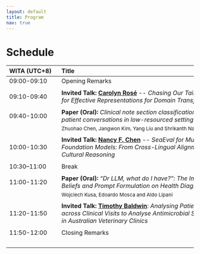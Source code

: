 ```yaml
---
layout: default
title: Program
nav: true
---
```


# Schedule

<!--
A preview of the workshop schedule is available <a href="images/Schedule.pdf" target="_blank">here</a>.
-->

| WITA (UTC+8)          | Title                      |   
|:-----------------|:----------------------------------|
| 09:00-09:10  | Opening Remarks |
|||
| 09:10-09:40  | **Invited Talk: [Carolyn Rosé](https://www.cs.cmu.edu/~cprose/)** -- _Chasing Our Tail? The Quest for Effective Representations for Domain Transfer_ |
|||
| 09:40-10:00  | **Paper (Oral):** _Clinical note section classification on doctor-patient conversations in low-resourced settings_ | 
||<sup>Zhuohao Chen, Jangwon Kim, Yang Liu and Shrikanth Narayanan</sup>|
|||
| 10:00-10:30 | **Invited Talk: [Nancy F. Chen](http://alum.mit.edu/www/nancychen)** -- _SeaEval for Multilingual Foundation Models: From Cross-Lingual Alignment to Cultural Reasoning_ |
|||
| 10:30–11:00 | Break |
|||
| 11:00-11:20 | **Paper (Oral):** _“Dr LLM, what do I have?”: The Impact of User Beliefs and Prompt Formulation on Health Diagnoses_  | 
||<sup>Wojciech Kusa, Edoardo Mosca and Aldo Lipani</sup>|
|||
| 11:20-11:50 | **Invited Talk: [Timothy Baldwin](https://mbzuai.ac.ae/study/faculty/timothy-baldwin/)**: _Analysing Patient Journeys across Clinical Visits to Analyse Antimicrobial Stewardship in Australian Veterinary Clinics_ |
|||
| 11:50-12:00 | Closing Remarks |
| &nbsp;&nbsp;&nbsp;&nbsp;&nbsp;&nbsp;&nbsp;&nbsp;&nbsp;&nbsp;&nbsp;&nbsp;&nbsp;&nbsp;&nbsp;&nbsp;&nbsp;&nbsp;&nbsp;&nbsp;&nbsp;&nbsp;&nbsp;&nbsp;&nbsp;&nbsp;&nbsp;&nbsp;&nbsp;| &nbsp;&nbsp;&nbsp;&nbsp;&nbsp;&nbsp;&nbsp;&nbsp;&nbsp;&nbsp;&nbsp;&nbsp;&nbsp;&nbsp;&nbsp;&nbsp;&nbsp;&nbsp;&nbsp;&nbsp;&nbsp;&nbsp;&nbsp;&nbsp;&nbsp;&nbsp;&nbsp;&nbsp;&nbsp;&nbsp;&nbsp;&nbsp;&nbsp;&nbsp;&nbsp;&nbsp;&nbsp;&nbsp;&nbsp;&nbsp;&nbsp;&nbsp;&nbsp;&nbsp;&nbsp;&nbsp;&nbsp;&nbsp;&nbsp;&nbsp;&nbsp;&nbsp;&nbsp;&nbsp;&nbsp;&nbsp;&nbsp;&nbsp;&nbsp;&nbsp;&nbsp;&nbsp;&nbsp;&nbsp;&nbsp;&nbsp;&nbsp;&nbsp;&nbsp;&nbsp;&nbsp;&nbsp;&nbsp;&nbsp;&nbsp;&nbsp;&nbsp;&nbsp;&nbsp;&nbsp;&nbsp;&nbsp;&nbsp;&nbsp;&nbsp;&nbsp;&nbsp;&nbsp;&nbsp;&nbsp;&nbsp;&nbsp;&nbsp;&nbsp;&nbsp;&nbsp;&nbsp;&nbsp;&nbsp;&nbsp;&nbsp;&nbsp;&nbsp;&nbsp;&nbsp;&nbsp;&nbsp;| 

<!--
<object data="images/Schedule.pdf" type="application/pdf" width="700px" height="700px">
    <embed src="images/Schedule.pdf">
        This browser does not support PDFs. Please download the PDF to view it: <a href="images/Schedule.pdf">Download PDF</a>.</p>
    </embed>
</object>
-->


<br>

<!--# Accepted Papers
(In random ordering)

* [Answering Complex Questions by Combining Information from Curated and Extracted Knowledge Bases](https://www.aclweb.org/anthology/2020.nli-1.1.pdf)

   Author(s): Nikita Bhutani (Megagon Labs), Xinyi Zheng (University of Michigan, Ann Arbor), Kun Qian (IBM Research - Almaden), Yunyao Li (IBM Research - Almaden) and H. V. Jagadish (University of Michigan, Ann Arbor)
   
* [Towards Reversal-Based Textual Data Augmentation for NLI Problems with Opposable Classes](https://www.aclweb.org/anthology/2020.nli-1.2.pdf)

   Author(s): Alexey Tarasov (Informatica) 

* [Examination and Extension of Strategies for Improving Personalized Language Modeling via Interpolation](https://www.aclweb.org/anthology/2020.nli-1.3.pdf)

   Author(s): Liqun Shao (Microsoft), Sahitya Mantravadi (Microsoft), Tom Manzini (Microsoft), Alejandro Buendia (Microsoft), Manon Knoertzer (Microsoft), Soundar Srinivasan (Microsoft) and Chris Quirk (Microsoft)

* [Neural Multi-task Text Normalization and Sanitization with Pointer-Generator](https://www.aclweb.org/anthology/2020.nli-1.5.pdf)

   Author(s): Hoang Nguyen (National University of Singapore, Paypal) and Sandro Cavallari (NTU)

* [Efficient Deployment of Conversational Natural Language Interfaces over Databases](https://www.aclweb.org/anthology/2020.nli-1.4.pdf)

   Author(s): Anthony Colas (University of Florida), Trung Bui (Adobe Research), Franck Dernoncourt (Adobe Research), Moumita Sinha (Adobe Inc.) and Doo Soon Kim (Adobe Research)

* [A Multi-Modal Agent that Learns Concepts and Conditionals from Natural Language and Demonstrations](https://dl.acm.org/doi/10.1145/3332165.3347899) (_Cross-submission_)

   Author(s): Toby Jia-Jun Li (Carnegie Mellon University), Marissa Radensky (Amherst College), Justin Jia (Carnegie Mellon University), Kirielle Singarajah (Carnegie Mellon University), Tom Mitchell (Carnegie Mellon University) and Brad Myers (Carnegie Mellon University)

* [Unnatural Language Processing: Bridging the Gap Between Synthetic and Natural Language Data](https://arxiv.org/pdf/2004.13645.pdf ) (_Cross-submission_)

   Author(s): Alana Marzoev (MIT), Samuel Madden (MIT), M. Frans Kaashoek (MIT), Michael Cafarella (University of Michigan) and Jacob Andreas (MIT)

-->
